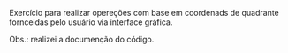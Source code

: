 Exercício para realizar opereções com base em coordenads de quadrante fornceidas pelo usuário via interface gráfica. 

Obs.: realizei a documenção do código.
